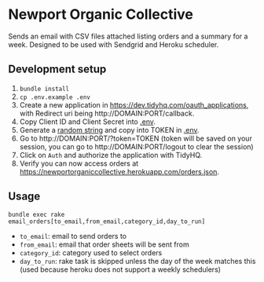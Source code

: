 # Newport Organic Collective

Sends an email with CSV files attached listing orders and a summary for a week. Designed to be used with Sendgrid and Heroku scheduler.

## Development setup

1. `bundle install`
1. `cp .env.example .env`
1. Create a new application in https://dev.tidyhq.com/oauth_applications, with Redirect uri being http://DOMAIN:PORT/callback. 
1. Copy Client ID and Client Secret into [.env](https://github.com/fbvilela/noc/blob/master/.env.example).
1. Generate a [random string](https://stackoverflow.com/questions/88311/how-to-generate-a-random-string-in-ruby) and copy into TOKEN in [.env](https://github.com/fbvilela/noc/blob/master/.env.example).
1. Go to http://DOMAIN:PORT/?token=TOKEN (token will be saved on your session, you can go to http://DOMAIN:PORT/logout to clear the session)
1. Click on `Auth` and authorize the application with TidyHQ.
1. Verify you can now access orders at https://newportorganiccollective.herokuapp.com/orders.json.

## Usage

```
bundle exec rake email_orders[to_email,from_email,category_id,day_to_run]
```

- `to_email`: email to send orders to
- `from_email`: email that order sheets will be sent from
- `category_id`: category used to select orders
- `day_to_run`: rake task is skipped unless the day of the week matches this (used because heroku does not support a weekly schedulers)
